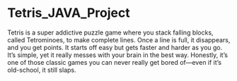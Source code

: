 # Tetris_JAVA_Project
Tetris is a super addictive puzzle game where you stack falling blocks, called Tetrominoes, to make complete lines. Once a line is full, it disappears, and you get points. It starts off easy but gets faster and harder as you go. It’s simple, yet it really messes with your brain in the best way. Honestly, it’s one of those classic games you can never really get bored of—even if it’s old-school, it still slaps.
